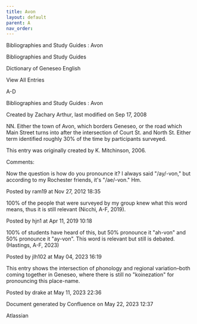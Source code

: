 ```yaml
---
title: Avon
layout: default
parent: A
nav_order:
---
```


Bibliographies and Study Guides : Avon

Bibliographies and Study Guides

Dictionary of Geneseo English

View All Entries

A-D

Bibliographies and Study Guides : Avon

Created by  Zachary Arthur, last modified on Sep 17, 2008

NN. Either the town of Avon, which borders Geneseo, or the road which Main Street turns into after the intersection of Court St. and North St. Either term identified roughly 30% of the time by participants surveyed. 

This entry was originally created by K. Mitchinson, 2006.

Comments:

Now the question is how do you pronounce it? I always said &quot;/ay/-von,&quot; but according to my Rochester friends, it's &quot;/ae/-von.&quot; Hm.

Posted by ram19 at Nov 27, 2012 18:35

100% of the people that were surveyed by my group knew what this word means, thus it is still relevant (Nicchi, A-F, 2019). 

Posted by hjn1 at Apr 11, 2019 10:18

100% of students have heard of this, but 50% pronounce it &quot;ah-von&quot; and 50% pronounce it &quot;ay-von&quot;. This word is relevant but still is debated. (Hastings, A-F, 2023)

Posted by jlh102 at May 04, 2023 16:19

This entry shows the intersection of phonology and regional variation–both coming together in Geneseo, where there is still no &quot;koinezation&quot; for pronouncing this place-name.

Posted by drake at May 11, 2023 22:36

Document generated by Confluence on May 22, 2023 12:37

Atlassian
